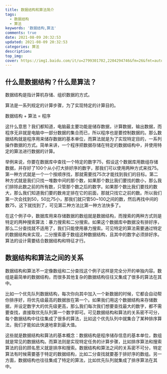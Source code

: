 ```yaml
---
title: 数据结构和算法简介
tags:
  - 数据结构
  - 算法
keywords: '数据结构,算法'
comments: true
date: 2021-08-09 20:32:53
updated: 2021-08-09 20:32:53
categories: 算法
description:
top_img:
cover: https://img1.baidu.com/it/u=2799301702,2204294746&fm=26&fmt=auto&gp=0.jpg
---
```

## 什么是数据结构？什么是算法？
数据结构是指计算机存储、组织数据的方式。

算法是一系列规定的计算步骤，为了实现特定的计算目的。

数据结构 + 算法 = 程序

这什么意思？我们都知道，电脑最主要功能是储存数据，计算数据，输出数据，而程序无非就是电脑中一部分数据的集合而已，所以程序也是要控制数据的。那么数据结构就是程序用来储存数据的基本单位，而算法就是为了实现特定目的，一系列操作数据的方式。简单来讲，一个程序把数据存储在特定的数据结构中，并使用特定的算法进行数据的计算。

举例来说，你要在数据库中查找一个特定的数字75，假设这个数据库用数组存储数据，并存好了100个从小打大排好序的数字，那我们可以使用两种方式来找75。第一种方式就是一个一个按顺序找，那就需要找75次才能找到我们的目标。第二种方式就是我们只找一堆数中间的那个数，如果那个数比我们要找的数小，那么我们排除此数之前的所有数，只管那个数之后的数字。如果那个数比我们要找的数大，那么我们知道我们要的数肯定排在它的前面，那就只找它之前的数。所以我们第一次会找到50，50比75小，那我们就只管50~100之间的数，然后再找中间的数75，这下就找到了，可见第二种方法比第一种方法快多了。

在这个例子中，数据库用来存储数据的数组就是数据结构，而搜索的两种方式则是特定的两种搜索算法：暴力搜索和二分搜索。如果这个数据库中数据没有排好序，那么二分查找就不适用了，我们只能使用暴力搜索。可见特定的算法需要通过特定的数据结构来实现，二分搜索基于数组这种数据结构，且其中的数字必须排好序。算法的设计需要结合数据结构和特征才行。

## 数据结构和算法之间的关系
数据结构和算法不一定像数组和二分查找这个例子这样是完全分开的单独内容。数组是最简单的数据结构，而很多其他复杂的数据结构往往又集成了很多的算法在其中。

比如一个优先队列数据结构，每次你向其中加入一个新数据的时候，它都会自动帮你排序好，将优先级最高的数据放在第一个。如果我们用这个数据结构来存储数据，并设定数字大的优先级更高，那么我们每次我们想要查找最大的数字，都不需要查找，直接取优先队列第一个数字即可。可见数据结构和算法的关系密不可分，每个数据结构中往往集成了很多的算法，比如这个优先队列中就集合了某种排序算法，我们才能如此快速地拿到最大值。

这些就是数据结构和算法的基本概念：数据结构是程序储存信息的基本单位，数组就是常见的数据结构。而算法则是实现特定任务的计算步骤，比如排序算法和搜索算法的目的顾名思义就是排序和搜索。数据结构和算法之间的关系密不可分，特定算法有时候需要基于特定的数据结构，比如二分查找就要基于排好序的数组。另一方面，数据结构也往往集成了特定的算法，比如优先队列就集成了排序算法在其中。





